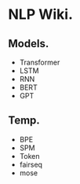 # NLP Wiki.

## Models.
- Transformer
- LSTM
- RNN
- BERT
- GPT

## Temp.
- BPE
- SPM
- Token
- fairseq
- mose
